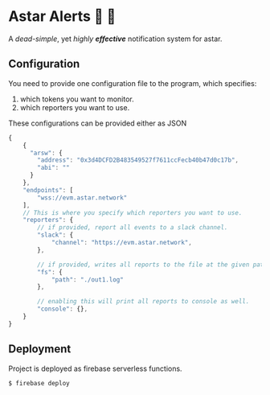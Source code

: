 # Astar Alerts 🔴 📣

A *dead-simple*, yet *highly **effective*** notification system for astar.

## Configuration

You need to provide one configuration file to the program, which specifies:


1. which tokens you want to monitor.
2. which reporters you want to use.

These configurations can be provided either as JSON

```javascript
{
    {
      "arsw": {
        "address": "0x3d4DCFD2B483549527f7611ccFecb40b47d0c17b",
        "abi": ""
      }
    },
	"endpoints": [
		"wss://evm.astar.network"
	],
	// This is where you specify which reporters you want to use.
	"reporters": {
		// if provided, report all events to a slack channel.
		"slack": {
			"channel": "https://evm.astar.network",
		},

		// if provided, writes all reports to the file at the given path. The file is appended to
		"fs": {
			"path": "./out1.log"
		},

		// enabling this will print all reports to console as well.
		"console": {},
	}
}

```

## Deployment

Project is deployed as firebase serverless functions.

```
$ firebase deploy
```


